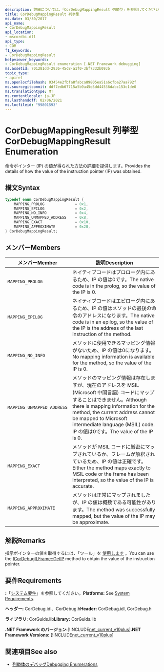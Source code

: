 ```yaml
---
description: 詳細については、「CorDebugMappingResult 列挙型」を参照してください。
title: CorDebugMappingResult 列挙型
ms.date: 03/30/2017
api_name:
- CorDebugMappingResult
api_location:
- mscordbi.dll
api_type:
- COM
f1_keywords:
- CorDebugMappingResult
helpviewer_keywords:
- CorDebugMappingResult enumeration [.NET Framework debugging]
ms.assetid: 701281dd-2936-45c8-a1f0-3bf7332b093b
topic_type:
- apiref
ms.openlocfilehash: 03454e2fbfa8fabca89805ea51a6cfba27aa792f
ms.sourcegitcommit: ddf7edb67715a5b9a45e3dd44536dabc153c1de0
ms.translationtype: MT
ms.contentlocale: ja-JP
ms.lasthandoff: 02/06/2021
ms.locfileid: "99801593"
---
```

# <a name="cordebugmappingresult-enumeration"></a><span data-ttu-id="78cd9-103">CorDebugMappingResult 列挙型</span><span class="sxs-lookup"><span data-stu-id="78cd9-103">CorDebugMappingResult Enumeration</span></span>

<span data-ttu-id="78cd9-104">命令ポインター (IP) の値が得られた方法の詳細を提供します。</span><span class="sxs-lookup"><span data-stu-id="78cd9-104">Provides the details of how the value of the instruction pointer (IP) was obtained.</span></span>  
  
## <a name="syntax"></a><span data-ttu-id="78cd9-105">構文</span><span class="sxs-lookup"><span data-stu-id="78cd9-105">Syntax</span></span>  
  
```cpp  
typedef enum CorDebugMappingResult {  
    MAPPING_PROLOG              = 0x1,  
    MAPPING_EPILOG              = 0x2,  
    MAPPING_NO_INFO             = 0x4,  
    MAPPING_UNMAPPED_ADDRESS    = 0x8,  
    MAPPING_EXACT               = 0x10,  
    MAPPING_APPROXIMATE         = 0x20,  
} CorDebugMappingResult;  
```  
  
## <a name="members"></a><span data-ttu-id="78cd9-106">メンバー</span><span class="sxs-lookup"><span data-stu-id="78cd9-106">Members</span></span>  
  
|<span data-ttu-id="78cd9-107">メンバー</span><span class="sxs-lookup"><span data-stu-id="78cd9-107">Member</span></span>|<span data-ttu-id="78cd9-108">説明</span><span class="sxs-lookup"><span data-stu-id="78cd9-108">Description</span></span>|  
|------------|-----------------|  
|`MAPPING_PROLOG`|<span data-ttu-id="78cd9-109">ネイティブコードはプロローグ内にあるため、IP の値は0です。</span><span class="sxs-lookup"><span data-stu-id="78cd9-109">The native code is in the prolog, so the value of the IP is 0.</span></span>|  
|`MAPPING_EPILOG`|<span data-ttu-id="78cd9-110">ネイティブコードはエピローグ内にあるため、IP の値はメソッドの最後の命令のアドレスになります。</span><span class="sxs-lookup"><span data-stu-id="78cd9-110">The native code is in an epilog, so the value of the IP is the address of the last instruction of the method.</span></span>|  
|`MAPPING_NO_INFO`|<span data-ttu-id="78cd9-111">メソッドに使用できるマッピング情報がないため、IP の値は0になります。</span><span class="sxs-lookup"><span data-stu-id="78cd9-111">No mapping information is available for the method, so the value of the IP is 0.</span></span>|  
|`MAPPING_UNMAPPED_ADDRESS`|<span data-ttu-id="78cd9-112">メソッドのマッピング情報は存在しますが、現在のアドレスを MSIL (Microsoft 中間言語) コードにマップすることはできません。</span><span class="sxs-lookup"><span data-stu-id="78cd9-112">Although there is mapping information for the method, the current address cannot be mapped to Microsoft intermediate language (MSIL) code.</span></span> <span data-ttu-id="78cd9-113">IP の値は0です。</span><span class="sxs-lookup"><span data-stu-id="78cd9-113">The value of the IP is 0.</span></span>|  
|`MAPPING_EXACT`|<span data-ttu-id="78cd9-114">メソッドが MSIL コードに厳密にマップされているか、フレームが解釈されているため、IP の値は正確です。</span><span class="sxs-lookup"><span data-stu-id="78cd9-114">Either the method maps exactly to MSIL code or the frame has been interpreted, so the value of the IP is accurate.</span></span>|  
|`MAPPING_APPROXIMATE`|<span data-ttu-id="78cd9-115">メソッドは正常にマップされましたが、IP の値は概数である可能性があります。</span><span class="sxs-lookup"><span data-stu-id="78cd9-115">The method was successfully mapped, but the value of the IP may be approximate.</span></span>|  
  
## <a name="remarks"></a><span data-ttu-id="78cd9-116">解説</span><span class="sxs-lookup"><span data-stu-id="78cd9-116">Remarks</span></span>  

 <span data-ttu-id="78cd9-117">指示ポインターの値を取得するには、「ツール」を [使用します](icordebugilframe-getip-method.md) 。</span><span class="sxs-lookup"><span data-stu-id="78cd9-117">You can use the [ICorDebugILFrame::GetIP](icordebugilframe-getip-method.md) method to obtain the value of the instruction pointer.</span></span>  
  
## <a name="requirements"></a><span data-ttu-id="78cd9-118">要件</span><span class="sxs-lookup"><span data-stu-id="78cd9-118">Requirements</span></span>  

 <span data-ttu-id="78cd9-119">**:**「[システム要件](../../get-started/system-requirements.md)」を参照してください。</span><span class="sxs-lookup"><span data-stu-id="78cd9-119">**Platforms:** See [System Requirements](../../get-started/system-requirements.md).</span></span>  
  
 <span data-ttu-id="78cd9-120">**ヘッダー:** CorDebug.idl、CorDebug.h</span><span class="sxs-lookup"><span data-stu-id="78cd9-120">**Header:** CorDebug.idl, CorDebug.h</span></span>  
  
 <span data-ttu-id="78cd9-121">**ライブラリ:** CorGuids.lib</span><span class="sxs-lookup"><span data-stu-id="78cd9-121">**Library:** CorGuids.lib</span></span>  
  
 <span data-ttu-id="78cd9-122">**.NET Framework のバージョン:**[!INCLUDE[net_current_v10plus](../../../../includes/net-current-v10plus-md.md)]</span><span class="sxs-lookup"><span data-stu-id="78cd9-122">**.NET Framework Versions:** [!INCLUDE[net_current_v10plus](../../../../includes/net-current-v10plus-md.md)]</span></span>  
  
## <a name="see-also"></a><span data-ttu-id="78cd9-123">関連項目</span><span class="sxs-lookup"><span data-stu-id="78cd9-123">See also</span></span>

- [<span data-ttu-id="78cd9-124">列挙体のデバッグ</span><span class="sxs-lookup"><span data-stu-id="78cd9-124">Debugging Enumerations</span></span>](debugging-enumerations.md)
